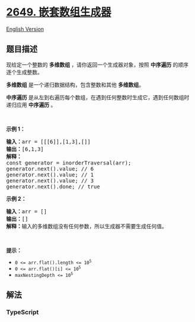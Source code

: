 # [2649. 嵌套数组生成器](https://leetcode.cn/problems/nested-array-generator)

[English Version](/solution/2600-2699/2649.Nested%20Array%20Generator/README_EN.md)

## 题目描述

<!-- 这里写题目描述 -->

<p>现给定一个整数的 <strong>多维数组</strong> ，请你返回一个生成器对象，按照&nbsp;<strong>中序遍历</strong> 的顺序逐个生成整数。</p>

<p><strong>多维数组</strong> 是一个递归数据结构，包含整数和其他 <strong>多维数组</strong>。</p>

<p><strong>中序遍历</strong> 是从左到右遍历每个数组，在遇到任何整数时生成它，遇到任何数组时递归应用 <strong>中序遍历</strong> 。</p>

<p>&nbsp;</p>

<p><strong>示例 1：</strong></p>

<pre>
<b>输入：</b>arr = [[[6]],[1,3],[]]
<b>输出：</b>[6,1,3]
<strong>解释：</strong>
const generator = inorderTraversal(arr);
generator.next().value; // 6
generator.next().value; // 1
generator.next().value; // 3
generator.next().done; // true
</pre>

<p><strong>示例 2：</strong></p>

<pre>
<b>输入：</b>arr = []
<b>输出：</b>[]
<b>解释：</b>输入的多维数组没有任何参数，所以生成器不需要生成任何值。
</pre>

<p>&nbsp;</p>

<p><strong>提示：</strong></p>

<ul>
	<li><code>0 &lt;= arr.flat().length &lt;= 10<sup>5</sup></code></li>
	<li><code>0 &lt;= arr.flat()[i]&nbsp;&lt;= 10<sup>5</sup></code></li>
	<li><code>maxNestingDepth &lt;= 10<sup>5</sup></code></li>
</ul>

## 解法

### **TypeScript**
